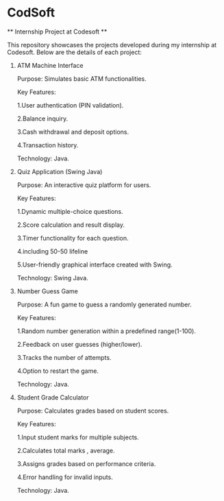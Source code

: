 # CodSoft

** Internship Project at Codesoft **

This repository showcases the projects developed during my internship at Codesoft. Below are the details of each project:

1. ATM Machine Interface

    Purpose: Simulates basic ATM functionalities.
    
    Key Features:
    
      1.User authentication (PIN validation).
      
      2.Balance inquiry.
      
      3.Cash withdrawal and deposit options.
      
      4.Transaction history.
    
    Technology: Java.


2. Quiz Application (Swing Java)

    Purpose: An interactive quiz platform for users.
    
    Key Features:
    
      1.Dynamic multiple-choice questions.
      
      2.Score calculation and result display.
      
      3.Timer functionality for each question.
      
      4.including 50-50 lifeline
      
      5.User-friendly graphical interface created with Swing.
    
    Technology: Swing Java.


3. Number Guess Game

    Purpose: A fun game to guess a randomly generated number.
    
    Key Features:
    
      1.Random number generation within a predefined range(1-100).
      
      2.Feedback on user guesses (higher/lower).
      
      3.Tracks the number of attempts.
      
      4.Option to restart the game.
    
    Technology: Java.


4. Student Grade Calculator

    Purpose: Calculates grades based on student scores.
    
    Key Features:
    
      1.Input student marks for multiple subjects.
      
      2.Calculates total marks , average.
      
      3.Assigns grades based on performance criteria.
      
      4.Error handling for invalid inputs.
    
    Technology: Java.
